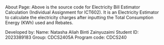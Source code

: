 About Page:
Above is the source code for Electricity Bill Estimator Calculation (Individual Assignment for ICT602).
It is an Electricity Estimator to calculate the electricity charges after inputting the Total Consumption Energy (KWh) used and Rebates.

Developed by:
Name: Natasha Aliah Binti Zainyuzaimi
Student ID: 2023389183
Group: CDCS2405A
Program code: CDCS240

